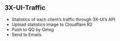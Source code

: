 ## 3X-UI-Traffic
- Statistics of each client’s traffic through 3X-UI’s API
- Upload statistics image to Cloudflare R2
- Push to QQ by Qmsg
- Send to Emails
